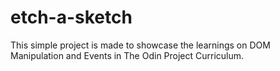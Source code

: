 # etch-a-sketch

This simple project is made to showcase the learnings on DOM Manipulation and Events in The Odin Project Curriculum.
